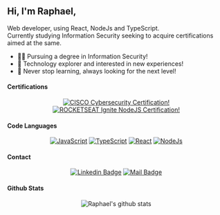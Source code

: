 ## Hi, I'm Raphael,
 Web developer, using React, NodeJs and TypeScript. <br />
 Currently studying Information Security seeking to acquire certifications aimed at the same.

- :man_student: Pursuing a degree in Information Security!
- :compass: Technology explorer and interested in new experiences!
- :rocket: Never stop learning, always looking for the next level!

#### Certifications

<div align="center">

<a href="https://www.credly.com/badges/22cd9e1b-14f2-481d-bd3d-1f9e87121b4a/linked_in_profile">
  <img src="https://github-production-user-asset-6210df.s3.amazonaws.com/66075182/251881587-2263e98c-61c4-4541-a9ae-36be15ed7588.png" alt="CISCO Cybersecurity Certification!" />
</a>

<a href="https://app.rocketseat.com.br/certificates/c8ed5a95-0771-4232-9b4d-efd6aaf54fc0">
  <img src="https://github-production-user-asset-6210df.s3.amazonaws.com/66075182/251881728-cd7693c5-b717-4409-b3da-fdb4c1931c9d.png" alt="ROCKETSEAT Ignite NodeJS Certification!" />
</a>

</div>

#### Code Languages

<div align="center">

[![JavaScript](https://img.shields.io/badge/JavaScript-F7DF1E?style=for-the-badge&logo=javascript&logoColor=black)](#)
[![TypeScript](https://img.shields.io/badge/TypeScript-007ACC?style=for-the-badge&logo=typescript&logoColor=white)](#)
[![React](https://img.shields.io/badge/React-20232A?style=for-the-badge&logo=react&logoColor=61DAFB)](#)
[![NodeJs](https://img.shields.io/badge/Node.js-43853D?style=for-the-badge&logo=node.js&logoColor=white)](#)

</div>

#### Contact

<div align="center">

[![Linkedin Badge](https://img.shields.io/badge/Raphael%20Silva-%230077B5.svg?&style=for-the-badge&logo=linkedin&logoColor=white)](https://www.linkedin.com/in/raphaeldasilvadev/) [![Mail Badge](https://img.shields.io/badge/raphael%20silva-8B89CC?style=for-the-badge&logo=protonmail&logoColor=white)](mailto:raphael.h.silva@protonmail.com)

</div>

#### Github Stats

<div align="center">
  
![Raphael's github stats](https://github-readme-stats.vercel.app/api?username=RaphaelDaSilvaDev&count_private=true&theme=dark&hide=contribs,prs)

</div>
